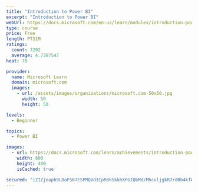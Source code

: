 ```yaml
---
title: "Introduction to Power BI"
excerpt: "Introduction to Power BI"
webUrl: https://docs.microsoft.com/en-us/learn/modules/introduction-power-bi/
type: course
price: Free
length: PT31M
ratings:
  count: 7292
  average: 4.7387547
heat: 70

provider:
  name: Microsoft Learn
  domain: microsoft.com
  images:
    - url: /assets/images/organizations/microsoft.com-50x50.jpg
      width: 50
      height: 50

levels:
  - Beginner

topics:
  - Power BI

images:
  - url: https://docs.microsoft.com/learn/achievements/introduction-power-bi-social.png
    width: 800
    height: 400
    isCached: true

secured: "iZIZjoaph9LDoFS67ESPMQVd3IpR8kSkkhXFGIQbMd/MhculjgkR7rdRb4kfW2tjKgzROiki+9bijvsXx6A1WgeRiLBYmzGbGH7jSNKqWyAVO10KDI3Ls6SGesYami0YK/qcQCY+P1d+x5wzIcQnRoMexEgdSMR4+pvVjb4GnOTP7uQAVXRaoIausLSygNHaZoePA5W6MgWzeTL2Vq+pzHHZ+QQGSdtPF/48F7wwcPavm7tisPVTz8r3sENKxf46U2+1ptCfZFlew5cbQV996IP9dgRYfz4SqDR8WqznG/B9gAfGgL/+XSaObABNxhv4hDBXwWBPv3XNhxqoN5nM3raw5McU9yMOIv/Rxm9A0zE4xXGr9QgEwuUc70ZTAAHLe5lkWpnVbksbmtLnA1wVO+5jsXdBWOCITTo42fjpawo=;AS9XBZDCqkTiFKq0WLu8GQ=="
---
```


